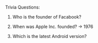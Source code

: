 Trivia Questions:

1. Who is the founder of Facabook?

2. When was Apple Inc. founded?
   -> 1976

3. Which is the latest Android version?
